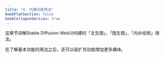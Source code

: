 ```yaml
---
title: "4. 内建功能用法"
bookFlatSection: false
bookCollapseSection: true
---
```


这章节讲解Stable Diffusion WebUI内建的「文生图」、「图生图」、「内补绘制」用法。

在了解基本功能的用法之后，还可以装扩充功能增加更多趣味。
